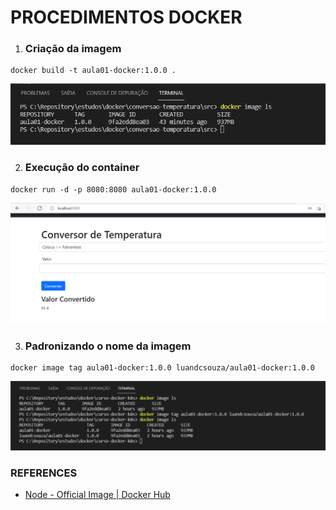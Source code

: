 # PROCEDIMENTOS DOCKER

1. ### Criação da imagem

```
docker build -t aula01-docker:1.0.0 .
```
![docker-image](./src/docker-image.png)

2. ### Execução do container

```
docker run -d -p 8080:8080 aula01-docker:1.0.0
```
![docker-image](./src/app.png)

3. ### Padronizando o nome da imagem

```
docker image tag aula01-docker:1.0.0 luandcsouza/aula01-docker:1.0.0
```
![docker-tag](./src/tag.png)

### REFERENCES
- [Node - Official Image | Docker Hub](https://hub.docker.com/_/node?tab=description&page=1&ordering=last_updated)
